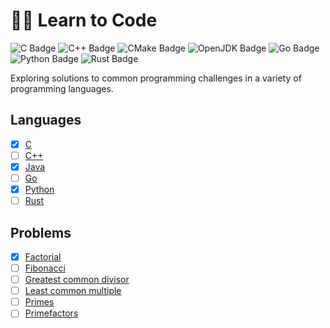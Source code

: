 # 👨‍💻 Learn to Code

![C Badge](https://img.shields.io/badge/C-grey?style=flat-square&logo=c&logoColor=white)
![C++ Badge](https://img.shields.io/badge/C++-grey?style=flat-square&logo=c%2B%2B&logoColor=white)
![CMake Badge](https://img.shields.io/badge/CMake-grey?style=flat-square&logo=cmake)
![OpenJDK Badge](https://img.shields.io/badge/Java-grey?style=flat-square&logo=openjdk&logoColor=white)
![Go Badge](https://img.shields.io/badge/Go-grey?style=flat-square&logo=go&logoColor=white)
![Python Badge](https://img.shields.io/badge/Python-grey?style=flat-square&logo=python&logoColor=white)
![Rust Badge](https://img.shields.io/badge/Rust-grey?style=flat-square&logo=rust&logoColor=white)

Exploring solutions to common programming challenges in a variety of programming languages.

## Languages
   - [x] [C](./c/)
   - [ ] [C++](./cpp/)
   - [x] [Java](./java/)
   - [ ] [Go](./go/)
   - [x] [Python](./python/)
   - [ ] [Rust](./rust/)

## Problems
   - [x] [Factorial](https://github.com/search?q=repo%3Ajmetrikat%2Flearn-to-code%20factorial&type=code)
   - [ ] [Fibonacci](https://github.com/search?q=repo%3Ajmetrikat%2Flearn-to-code%20fibonacci&type=code)
   - [ ] [Greatest common divisor](https://github.com/search?q=repo%3Ajmetrikat%2Flearn-to-code%20gcd&type=code)
   - [ ] [Least common multiple](https://github.com/search?q=repo%3Ajmetrikat%2Flearn-to-code%20lcm&type=code)
   - [ ] [Primes](https://github.com/search?q=repo%3Ajmetrikat%2Flearn-to-code%20fibonacci&type=code)
   - [ ] [Primefactors](https://github.com/search?q=repo%3Ajmetrikat%2Flearn-to-code%20primefactors&type=code)
